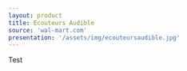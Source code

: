 ```yaml
---
layout: product
title: Ecouteurs Audible
source: 'wal-mart.com'
presentation: '/assets/img/ecouteursaudible.jpg'
---
```

Test

